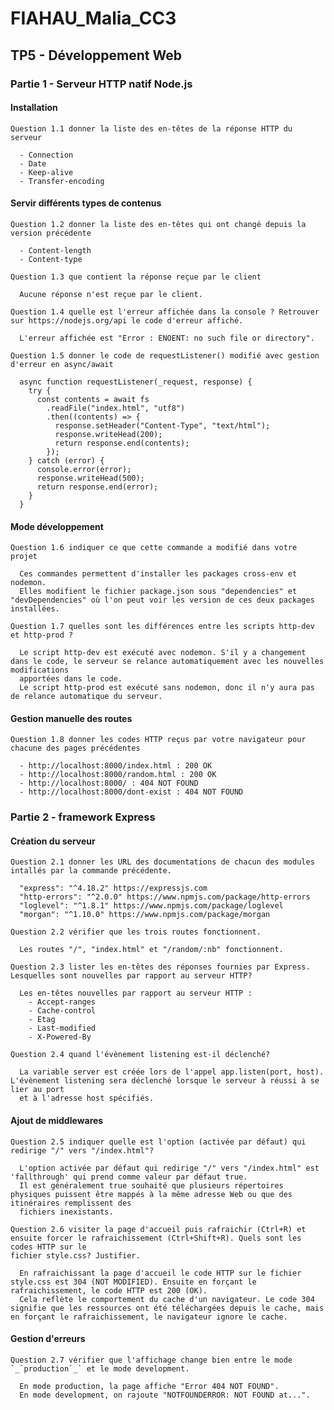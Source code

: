 # FIAHAU_Malia_CC3
## TP5 - Développement Web

### Partie 1 - Serveur HTTP natif Node.js

  #### Installation

    Question 1.1 donner la liste des en-têtes de la réponse HTTP du serveur

      - Connection
      - Date
      - Keep-alive
      - Transfer-encoding

  #### Servir différents types de contenus

    Question 1.2 donner la liste des en-têtes qui ont changé depuis la version précédente

      - Content-length
      - Content-type

    Question 1.3 que contient la réponse reçue par le client 

      Aucune réponse n'est reçue par le client.

    Question 1.4 quelle est l'erreur affichée dans la console ? Retrouver sur https://nodejs.org/api le code d'erreur affiché.

      L'erreur affichée est "Error : ENOENT: no such file or directory".

    Question 1.5 donner le code de requestListener() modifié avec gestion d'erreur en async/await 
    
      async function requestListener(_request, response) {
        try {
          const contents = await fs
            .readFile("index.html", "utf8")
            .then((contents) => {
              response.setHeader("Content-Type", "text/html");
              response.writeHead(200);
              return response.end(contents);
            });
        } catch (error) {
          console.error(error);
          response.writeHead(500);
          return response.end(error);
        }
      }
    
  #### Mode développement

    Question 1.6 indiquer ce que cette commande a modifié dans votre projet

      Ces commandes permettent d'installer les packages cross-env et nodemon. 
      Elles modifient le fichier package.json sous "dependencies" et "devDependencies" où l'on peut voir les version de ces deux packages installées.

    Question 1.7 quelles sont les différences entre les scripts http-dev et http-prod ? 

      Le script http-dev est exécuté avec nodemon. S'il y a changement dans le code, le serveur se relance automatiquement avec les nouvelles modifications      
      apportées dans le code.
      Le script http-prod est exécuté sans nodemon, donc il n'y aura pas de relance automatique du serveur.

  #### Gestion manuelle des routes

    Question 1.8 donner les codes HTTP reçus par votre navigateur pour chacune des pages précédentes

      - http://localhost:8000/index.html : 200 OK
      - http://localhost:8000/random.html : 200 OK
      - http://localhost:8000/ : 404 NOT FOUND
      - http://localhost:8000/dont-exist : 404 NOT FOUND

### Partie 2 - framework Express

  #### Création du serveur

    Question 2.1 donner les URL des documentations de chacun des modules intallés par la commande précédente.

      "express": "^4.18.2" https://expressjs.com
      "http-errors": "^2.0.0" https://www.npmjs.com/package/http-errors
      "loglevel": "^1.8.1" https://www.npmjs.com/package/loglevel
      "morgan": "^1.10.0" https://www.npmjs.com/package/morgan

    Question 2.2 vérifier que les trois routes fonctionnent.

      Les routes "/", "index.html" et "/random/:nb" fonctionnent.

    Question 2.3 lister les en-têtes des réponses fournies par Express. Lesquelles sont nouvelles par rapport au serveur HTTP?

      Les en-têtes nouvelles par rapport au serveur HTTP : 
        - Accept-ranges
        - Cache-control
        - Etag
        - Last-modified 
        - X-Powered-By

    Question 2.4 quand l'évènement listening est-il déclenché?

      La variable server est créée lors de l'appel app.listen(port, host). L'évènement listening sera déclenché lorsque le serveur à réussi à se lier au port
      et à l'adresse host spécifiés.

  #### Ajout de middlewares

    Question 2.5 indiquer quelle est l'option (activée par défaut) qui redirige "/" vers "/index.html"?

      L'option activée par défaut qui redirige "/" vers "/index.html" est 'fallthrough' qui prend comme valeur par défaut true. 
      Il est généralement true souhaité que plusieurs répertoires physiques puissent être mappés à la même adresse Web ou que des itinéraires remplissent des
      fichiers inexistants.

    Question 2.6 visiter la page d'accueil puis rafraichir (Ctrl+R) et ensuite forcer le rafraichissement (Ctrl+Shift+R). Quels sont les codes HTTP sur le
    fichier style.css? Justifier.

      En rafraichissant la page d'accueil le code HTTP sur le fichier style.css est 304 (NOT MODIFIED). Ensuite en forçant le rafraichissement, le code HTTP est 200 (OK).
      Cela reflète le comportement du cache d'un navigateur. Le code 304 signifie que les ressources ont été téléchargées depuis le cache, mais en forçant le rafraichissement, le navigateur ignore le cache.

  #### Gestion d'erreurs

    Question 2.7 vérifier que l'affichage change bien entre le mode `_`production`_` et le mode development.

      En mode production, la page affiche "Error 404 NOT FOUND".
      En mode development, on rajoute "NOTFOUNDERROR: NOT FOUND at...".
